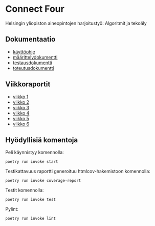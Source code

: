 # Connect Four

Helsingin yliopiston aineopintojen harjoitustyö: Algoritmit ja tekoäly

## Dokumentaatio
- [käyttöohje](dokumentaatio/kayttoohje.md)
- [määrittelydokumentti](dokumentaatio/maarittelydokumentti.md)
- [testausdokumentti](dokumentaatio/testausdokumentti.md)
- [toteutusdokumentti](dokumentaatio/toteutusdokumentti.md)

## Viikkoraportit
- [viikko 1](dokumentaatio/viikkoraportti-1.md)
- [viikko 2](dokumentaatio/viikkoraportti-2.md)
- [viikko 3](dokumentaatio/viikkoraportti-3.md)
- [viikko 4](dokumentaatio/viikkoraportti-4.md)
- [viikko 5](dokumentaatio/viikkoraportti-5.md)
- [viikko 6](dokumentaatio/viikkoraportti-6.md)

## Hyödyllisiä komentoja
Peli käynnistyy komennolla:
```
poetry run invoke start
```
Testikattavuus raportti generoituu htmlcov-hakemistoon komennolla:
```
poetry run invoke coverage-report
```
Testit komennolla:
```
poetry run invoke test
```
Pylint:
```
poetry run invoke lint
```